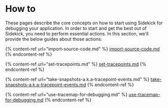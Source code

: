 # How to

These pages describe the core concepts on how to start using Sidekick for debugging your application. In order to start and get the best out of Sidekick, you need to perform essential actions. In this section, we'll provide the below guides about those actions:&#x20;

{% content-ref url="import-source-code.md" %}
[import-source-code.md](import-source-code.md)
{% endcontent-ref %}

{% content-ref url="set-tracepoints.md" %}
[set-tracepoints.md](set-tracepoints.md)
{% endcontent-ref %}

{% content-ref url="take-snapshots-a.k.a-tracepoint-events.md" %}
[take-snapshots-a.k.a-tracepoint-events.md](take-snapshots-a.k.a-tracepoint-events.md)
{% endcontent-ref %}

{% content-ref url="use-tracemap-for-debugging.md" %}
[use-tracemap-for-debugging.md](use-tracemap-for-debugging.md)
{% endcontent-ref %}
